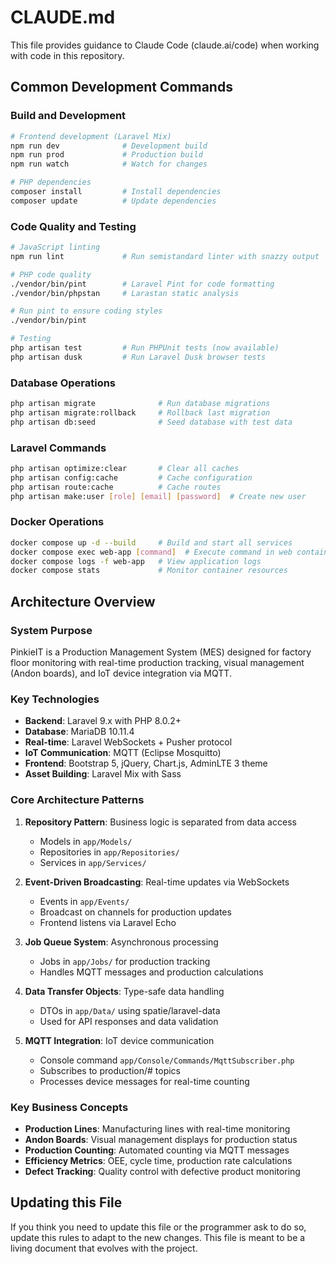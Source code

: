 # CLAUDE.md

This file provides guidance to Claude Code (claude.ai/code) when working with code in this repository.

## Common Development Commands

### Build and Development
```bash
# Frontend development (Laravel Mix)
npm run dev              # Development build
npm run prod             # Production build  
npm run watch            # Watch for changes

# PHP dependencies
composer install         # Install dependencies
composer update          # Update dependencies
```

### Code Quality and Testing
```bash
# JavaScript linting
npm run lint             # Run semistandard linter with snazzy output

# PHP code quality
./vendor/bin/pint        # Laravel Pint for code formatting
./vendor/bin/phpstan     # Larastan static analysis

# Run pint to ensure coding styles
./vendor/bin/pint

# Testing
php artisan test         # Run PHPUnit tests (now available)
php artisan dusk         # Run Laravel Dusk browser tests
```

### Database Operations
```bash
php artisan migrate              # Run database migrations
php artisan migrate:rollback     # Rollback last migration
php artisan db:seed              # Seed database with test data
```

### Laravel Commands
```bash
php artisan optimize:clear       # Clear all caches
php artisan config:cache         # Cache configuration
php artisan route:cache          # Cache routes
php artisan make:user [role] [email] [password]  # Create new user
```

### Docker Operations
```bash
docker compose up -d --build     # Build and start all services
docker compose exec web-app [command]  # Execute command in web container
docker compose logs -f web-app   # View application logs
docker compose stats             # Monitor container resources
```

## Architecture Overview

### System Purpose
PinkieIT is a Production Management System (MES) designed for factory floor monitoring with real-time production tracking, visual management (Andon boards), and IoT device integration via MQTT.

### Key Technologies
- **Backend**: Laravel 9.x with PHP 8.0.2+
- **Database**: MariaDB 10.11.4
- **Real-time**: Laravel WebSockets + Pusher protocol
- **IoT Communication**: MQTT (Eclipse Mosquitto)
- **Frontend**: Bootstrap 5, jQuery, Chart.js, AdminLTE 3 theme
- **Asset Building**: Laravel Mix with Sass

### Core Architecture Patterns

1. **Repository Pattern**: Business logic is separated from data access
   - Models in `app/Models/`
   - Repositories in `app/Repositories/`
   - Services in `app/Services/`

2. **Event-Driven Broadcasting**: Real-time updates via WebSockets
   - Events in `app/Events/`
   - Broadcast on channels for production updates
   - Frontend listens via Laravel Echo

3. **Job Queue System**: Asynchronous processing
   - Jobs in `app/Jobs/` for production tracking
   - Handles MQTT messages and production calculations

4. **Data Transfer Objects**: Type-safe data handling
   - DTOs in `app/Data/` using spatie/laravel-data
   - Used for API responses and data validation

5. **MQTT Integration**: IoT device communication
   - Console command `app/Console/Commands/MqttSubscriber.php`
   - Subscribes to production/# topics
   - Processes device messages for real-time counting

### Key Business Concepts
- **Production Lines**: Manufacturing lines with real-time monitoring
- **Andon Boards**: Visual management displays for production status
- **Production Counting**: Automated counting via MQTT messages
- **Efficiency Metrics**: OEE, cycle time, production rate calculations
- **Defect Tracking**: Quality control with defective product monitoring

## Updating this File
If you think you need to update this file or the programmer ask to do so, update this rules to adapt to the new changes. This file is meant to be a living document that evolves with the project.
